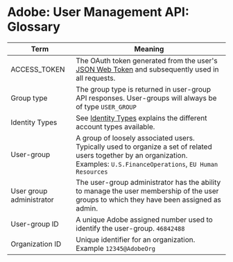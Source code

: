 # Adobe: User Management API: Glossary

| Term | Meaning |
| ---- | --------------- |
| ACCESS_TOKEN | The OAuth token generated from the user's [JSON Web Token](https://jwt.io/) and subsequently used in all requests. |
| Group type | The group type is returned in user-group API responses. User-groups will always be of type `USER_GROUP` |
| Identity Types | See [Identity Types](https://helpx.adobe.com/enterprise/help/identity.html) explains the different account types available. |
| <a name="usergroup">User-group</a> | A group of loosely associated users. Typically used to organize a set of related users together by an organization. Examples: `U.S.FinanceOperations`, `EU Human Resources` |
| User group administrator | The user-group administrator has the ability to manage the user membership of the user groups to which they have been assigned as admin. |
| User-group ID | A unique Adobe assigned number used to identify the user-group. `46842488`|
| Organization ID | Unique identifier for an organization. Example `12345@AdobeOrg` |
